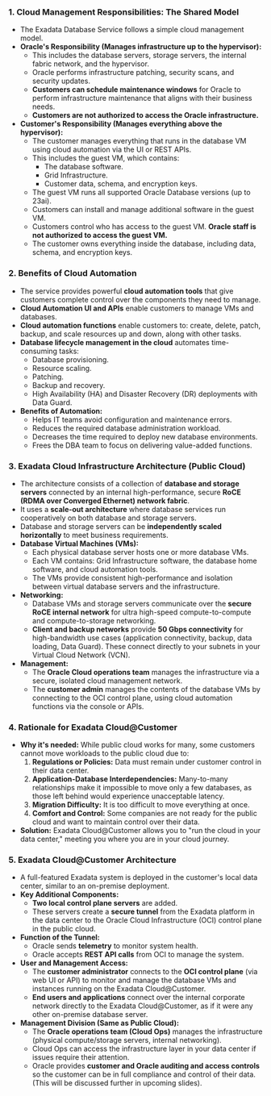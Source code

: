 
### **1. Cloud Management Responsibilities: The Shared Model**
*   The Exadata Database Service follows a simple cloud management model.
*   **Oracle's Responsibility (Manages infrastructure up to the hypervisor):**
    *   This includes the database servers, storage servers, the internal fabric network, and the hypervisor.
    *   Oracle performs infrastructure patching, security scans, and security updates.
    *   **Customers can schedule maintenance windows** for Oracle to perform infrastructure maintenance that aligns with their business needs.
    *   **Customers are not authorized to access the Oracle infrastructure.**
*   **Customer's Responsibility (Manages everything above the hypervisor):**
    *   The customer manages everything that runs in the database VM using cloud automation via the UI or REST APIs.
    *   This includes the guest VM, which contains:
        *   The database software.
        *   Grid Infrastructure.
        *   Customer data, schema, and encryption keys.
    *   The guest VM runs all supported Oracle Database versions (up to 23ai).
    *   Customers can install and manage additional software in the guest VM.
    *   Customers control who has access to the guest VM. **Oracle staff is not authorized to access the guest VM.**
    *   The customer owns everything inside the database, including data, schema, and encryption keys.

### **2. Benefits of Cloud Automation**
*   The service provides powerful **cloud automation tools** that give customers complete control over the components they need to manage.
*   **Cloud Automation UI and APIs** enable customers to manage VMs and databases.
*   **Cloud automation functions** enable customers to: create, delete, patch, backup, and scale resources up and down, along with other tasks.
*   **Database lifecycle management in the cloud** automates time-consuming tasks:
    *   Database provisioning.
    *   Resource scaling.
    *   Patching.
    *   Backup and recovery.
    *   High Availability (HA) and Disaster Recovery (DR) deployments with Data Guard.
*   **Benefits of Automation:**
    *   Helps IT teams avoid configuration and maintenance errors.
    *   Reduces the required database administration workload.
    *   Decreases the time required to deploy new database environments.
    *   Frees the DBA team to focus on delivering value-added functions.

### **3. Exadata Cloud Infrastructure Architecture (Public Cloud)**
*   The architecture consists of a collection of **database and storage servers** connected by an internal high-performance, secure **RoCE (RDMA over Converged Ethernet) network fabric**.
*   It uses a **scale-out architecture** where database services run cooperatively on both database and storage servers.
*   Database and storage servers can be **independently scaled horizontally** to meet business requirements.
*   **Database Virtual Machines (VMs):**
    *   Each physical database server hosts one or more database VMs.
    *   Each VM contains: Grid Infrastructure software, the database home software, and cloud automation tools.
    *   The VMs provide consistent high-performance and isolation between virtual database servers and the infrastructure.
*   **Networking:**
    *   Database VMs and storage servers communicate over the **secure RoCE internal network** for ultra high-speed compute-to-compute and compute-to-storage networking.
    *   **Client and backup networks** provide **50 Gbps connectivity** for high-bandwidth use cases (application connectivity, backup, data loading, Data Guard). These connect directly to your subnets in your Virtual Cloud Network (VCN).
*   **Management:**
    *   The **Oracle Cloud operations team** manages the infrastructure via a secure, isolated cloud management network.
    *   The **customer admin** manages the contents of the database VMs by connecting to the OCI control plane, using cloud automation functions via the console or APIs.

### **4. Rationale for Exadata Cloud@Customer**
*   **Why it's needed:** While public cloud works for many, some customers cannot move workloads to the public cloud due to:
    1.  **Regulations or Policies:** Data must remain under customer control in their data center.
    2.  **Application-Database Interdependencies:** Many-to-many relationships make it impossible to move only a few databases, as those left behind would experience unacceptable latency.
    3.  **Migration Difficulty:** It is too difficult to move everything at once.
    4.  **Comfort and Control:** Some companies are not ready for the public cloud and want to maintain control over their data.
*   **Solution:** Exadata Cloud@Customer allows you to "run the cloud in your data center," meeting you where you are in your cloud journey.

### **5. Exadata Cloud@Customer Architecture**
*   A full-featured Exadata system is deployed in the customer's local data center, similar to an on-premise deployment.
*   **Key Additional Components:**
    *   **Two local control plane servers** are added.
    *   These servers create a **secure tunnel** from the Exadata platform in the data center to the Oracle Cloud Infrastructure (OCI) control plane in the public cloud.
*   **Function of the Tunnel:**
    *   Oracle sends **telemetry** to monitor system health.
    *   Oracle accepts **REST API calls** from OCI to manage the system.
*   **User and Management Access:**
    *   The **customer administrator** connects to the **OCI control plane** (via web UI or API) to monitor and manage the database VMs and instances running on the Exadata Cloud@Customer.
    *   **End users and applications** connect over the internal corporate network directly to the Exadata Cloud@Customer, as if it were any other on-premise database server.
*   **Management Division (Same as Public Cloud):**
    *   The **Oracle operations team (Cloud Ops)** manages the infrastructure (physical compute/storage servers, internal networking).
    *   Cloud Ops can access the infrastructure layer in your data center if issues require their attention.
    *   Oracle provides **customer and Oracle auditing and access controls** so the customer can be in full compliance and control of their data. (This will be discussed further in upcoming slides).

